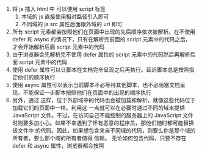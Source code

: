 1. 将 js 插入 html 中 可以使用 script 标签
   1. 本域的 js 直接使用相对路径引入即可
   2. 不同域的 js src 属性后面跟外域的 url 即可
2. 所有 script 元素都会按照他们在页面中出现的先后顺序依次被解析。在不使用 defer 和 async 的情况下，只有在解析完前面的 script 元素中的代码之后，才会开始解析后面 script 元素中的代码
3. 由于浏览器会先解析完不使用 defer 属性的 script 元素中的代码然后再解析后面 script 元素中的代码
4. 使用 defer 属性可以让脚本在文档完全呈现之后再执行。延迟脚本总是按照指定他们的顺序执行
5. 使用 async 属性可以表示当前脚本不必等待其他脚本，也不必阻塞文档呈现，不能保证一步脚本按照他们在页面中的出现的顺序执行
6. 另外，通过<script>元素的 src 属性还可以包含来自外部域的 JavaScript 文件。这一点既让 <script>元素倍显强大，又让它备受争议。在这一点上，<script>与<img>元素非常相似，即它的 src 属性可以是指向当前 HTML 页面所在域之外的某个域中的完整 URL，例如:
   <script type="text/javascript" src="http://www.somewhere.com/afile.js"></script>
   这样，位于外部域中的代码也会被加载和解析，就像这些代码位于加载它们的页面中一样。利用这 一点就可以在必要时通过不同的域来提供 JavaScript 文件。不过，在访问自己不能控制的服务器上的 JavaScript 文件时则要多加小心。如果不幸遇到了怀有恶意的程序员，那他们随时都可能替换该文件中 的代码。因此，如果想包含来自不同域的代码，则要么你是那个域的所有者，要么那个域的所有者值得 信赖。
   无论如何包含代码，只要不存在 defer 和 async 属性，浏览器都会按照<script>元素在页面中 出现的先后顺序对它们依次进行解析。换句话说，在第一个<script>元素包含的代码解析完成后，第 二个<script>包含的代码才会被解析，然后才是第三个、第四个......

### 标签位置

## 延迟脚本

0. defer （只适用于外部脚本）这个属性的作用是脚本在执行时不会影响页面的构造，就是说，脚本会延迟到整个页面都解析完毕后再运行。因此设置这个属性 告诉浏览器 立即下载但是延迟执行。
1. 避免 js 操作 dom 时候 dom 还没加载完 一般把全部 js 引用放在 body 元素中页面内容的后面

```
<body>
这里是内容

<script type="text/javascript" defer="defer" src="example.js"></script>
</body>
```

## 异步脚本 async

0. async (只适用于外部脚本) 并告诉浏览器立即下载文件 但是与 defer 不同的是，标记为 async 的脚本并不保证按照指定他们的先后顺序执行。指定这个的目的是不让页面等待两个脚本下载和执行，从而异步加载页面其他内容。异步脚本一定会在页面的 load 事件前执行，但是可能会在 DOMContentLoaded 事件触发之前或者之后执行

## 基本概念

Javascript: 简称 js。是一种高级编程语言，通过解释执行，是一门动态类型，面向对象（基于原型）的直译语言。它支持面向对象编程，命令式编程，以及函数式编程。它提供语法来操控文本、数组、日期以及正则表达式等，不支持 I/O，比如网络、存储和图形等，但这些都可以由它的宿主环境提供支持。

1. js 语法借鉴了 c 以及其他类 c 语言（java Perl）的语法
2. 区分大小写
3. 标识符：变量、函数、属性的名字或者是函数的参数。标识符可以是按照下面格式规则组合起来的一个或者多个字符
   1. 第一个字符必须是一个字母、下划线或者一个美元符号$
   2. 其他字符可以使字母、下划线、美元符号或数字
4. 采用驼峰命名法 canInitWithObjectUrl myCar firstSecond doSomeThingImportant
5. 注释：单行：// ; 多行：/_ 这里是多行注释_/
6. 严格模式 'use strict' 是一个编译指示（pragma）用于告诉支持的 js 引擎切换到严格模式，支持严格模式的浏览器包括：IE10+、Firefox 4+、 Safari 5.1+、 Opera 12+、和 Chrome
7. 语句 以分号结尾
8. 关键字
   1. break do instanceof typeof
   2. case else new var
   3. continue for switch while
   4. catch finally return void
   5. debugger function this with
   6. default if throw
   7. delete in try
9. 和保留字
   1. abstract enum int short boolean export interface static byte extends
   2. long super char final natice synchronized class float package throws
   3. const goto private translent debugger implements protected volatile
   4. double import public

## 变量

1. ECMAScript 的变量是松散类型的，可以保存任何类型的数据
2. 定义变量 用 var 加变量名 var message; 不用变量 会变成全局属性 不要这么做 函数里面定义的变量 只有函数内使用 外部访问不到（不使用闭包的情况）
3. es5 五种基本数据类型：undefined、null、Boolean、Number、String 还有一种复杂数据类型：object,本质是一组无序的名值对组成的
4. typeof 用来检测数据类型

   1. typeof undefined === 'undefined'
   2. typeof null === 'object'
   3. typeof 1 ==='number'
   4. typeof '123' === 'string'
   5. typeof [] === 'object'
   6. typeof {} === 'object'
   7. typeof Regexp =='function'
   8. typeof new Regexp == 'object'
   9. typeof /eee/ == 'object'
   10. typeof String == 'function'
   11. typeof Boolean == 'function'
   12. typeof Number == 'function'
   13. typeof function(){} == 'function'
   14. typeof Function === 'function'
   15. typeof NaN ==='number'

5. Boolean true false 区分大小写 var message = 'hello world '; if(message){} 这里面会 Boolean(message)
   1. 布尔值
      1. Boolean(true) true
      2. Boolean(false) false
   2. String
      1. Boolean('') false
      2. Boolean('非空字符串') true
   3. Number
      1. Boolean(0) || Boolean(NaN) false
      2. Boolean(非零的数或者无穷大) true Number.POSITIVE_INFINITY
   4. Object
      1. Boolean(任何对象) true
      2. Boolean(null) false
   5. undefined
      1. Boolean(undefined) false
   6. 综上 Boolean(x)为 false x 的取值有 undefined、null、0、NaN、'' 五个 其他都为 true
6. Number

   1. 十进制 基本的数字字面量的格式
   2. 八进制 以 8 为基数
   3. 十六进制（必须前两位 0X 后面跟任何十六进制数字（0-9 A-F 可大写可小写））
      1. var hexNum1 = 0XA
      2. var HexNum2 = 0X1f //31
      3. 十六进制转十进制 parseInt(0X1f,10) === 31 parseInt('二进制'，2)||parseInt('十六进制'，16)
      4. 十进制转 16 进制 a.toString(16) === "1f"

7. 浮点数相加问题 var floatNum = 3.125e7; // 等于 31250000

   1. 浮点数值的最高精度是 17 位小数，但在进行算术计算时其精确度远远不如整数。例如，0.1 加 0.2 的结果不是 0.3，而是 0.30000000000000004。这个小小的舍入误差会导致无法测试特定的浮点数值。 例如:

8. isFinite(Number.MAX_VALUE + Number.MAX_VALUE) false
   `Number.MAX_VALUE 1.7976931348623157e+308 Number.MAX_VALUE +1 1.7976931348623157e+308 Number.MAX_VALUE + Number.MAX_VALUE Infinity isFinite(Infinity) false`
9. NaN 非数值 是一个特殊的数值
   1. 任何涉及 NaN 的操作 都会返回 NaN
   2. NaN 与任何值都不相等 包括本身 NaN== NaN false
   3. 针对这两个特点 ECMAScript 定义了 isNaN()函数，这个函数接受一个任意类型的参数 返回值是，这个参数是不是数值，isNaN 在接受到一个值后，会尝试将这个值转换为数值
      1. isNaN(NaN) true
      2. isNaN(10) false (10 是一个数值)
      3. isNaN('100') false ('100' 可以被转换成数字 100)
      4. isNaN('blue') true (不能转换成数值)
      5. isNaN(true) false (可以被转换成数值 1)
      6. isNaN 一个对象？ 会先调用对象的 valueof()方法，然后确定该方法的返回值是否可以转换为数值。如果不能，则基于这个返回值再调用 toString()方法，再测试返回值。
10. 数值转换 Number 可以适用于任意类型的数据 parseInt parseFloat 这两个专门用来将字符串转换成数字 1. Number(任意类型) 内部会区分不同类型的参数 判断比较多 2. parseInt(字符串) 返回值：NaN 或者符合条件的数字 1. 还有第二个参数 就是基数，意思是如果知道解析的值是十六进制格式的字符串，那么指定基数 16 作为第二个参数，可以保证得到正确的结果。eg:var num = parseInt('0xAF',16) //175 2. 如果指定了 16 作为第二个参数，字符串可以不带前面的‘0X’ var num = parseInt('AF',16) //175 3. parseFloat（字符串）
    `var num1 = parseFloat("1234blue"); var num2 = parseFloat("0xA"); var num3 = parseFloat("22.5"); var num4 = parseFloat("22.34.5"); var num5 = parseFloat("0908.5"); var num6 = parseFloat("3.125e7"); //1234 (整数) //0 //22.5 //22.34 //908.5 //31250000`

11. String 类型 字符串可以单引号 也可以双引号 以什么开头就以对应的结尾
    1. 字符串字面量
        1. \n 换行
        2. \t 制表
        3. \b 空格
        4. \r 回车
        5. \\ 斜杠
        6. \' 单引号 'he said, \' hey'
        7. \" 双引号 "he said, \"hey.\" "
    2. 字符串长度 var text = '123' text.length
    3. 字符串是不可变的 所以要+=
    4. 其他类型转字符串 toString() null undefined 没有这个方法
        1. toString()没参数的时候 默认是十进制
        2. toString(s)传参数时候 s可以是二进制 八进制 十六进制 乃至其他任意有效进制格式表示的字符串值
        3. 或者把某个值转为字符串 直接加号 把他与一个字符串‘’ 加在一起
12. object 类型
    1. ECMAScript中的对象其实就是一组数据和功能的集合，对象可以通过执行new 操作符后 跟要创建的对象类型的名称来创建 var o = new Object()
    2. js中 如果不给构造函数传参数，则可以省略后面的那一对圆括号（不推荐）
    3. object类型是所有它的实例的基础，换句话说，object类型所具有的任何属性和方法也同样存在于更具体的对象中

13. object的每个实例都具有下列属性和方法
    1.  constructor:保存着用于创建当前对象的函数 var o = new Obejct() o实例的constructor(构造函数)就是Object();
    2.  hasOwnProperty(propertyName):用于检测给定的属性在当前对象实例中（而不是在实例的原型中）是否存在。其中，作为参数的属性名(propertyName)必须以字符串的形式指定 eg o.hasOwnProperty('name');返回一个布尔值。
    3.  isPrototypeOf(object):用于检查传入的对象是否是传入对象的原型。
    4.  propertyIsEnumerable('属性名') 检查给定的属性是否能够使用for-in语句来枚举。
    5.  toLocaleString() 返回对象的字符串表示，该字符串与执行环境的地区对应
    6.  toString() 返回对象的字符串表示
    7.  valueOf() 返回对象的字符串、数值或者布尔值表示。通常与toString()方法返回的值相同


### 操作符
1. 一元操作符：只能操作一个值的操作符
    1. 递增和递减操作符
        1. 前置  先加减再赋值 ++age  --age `var age =29; var anotherAge = --age + 2 alert(age)//28 alert(anotherAge) //30 `
        2. 后置 先赋值再加减
        3. 递增和递减也可以作用于 字符串、布尔值、浮点数值、对象
            1. 字符串：先将其转换为数字值，再执行加减1的操作，字符串变量变成数值变量
            2. 不包含一个有效数字字符串时，将变量的值设置为NaN,字符串变量变成 数值变量
            3. 布尔值false 转成0 再执行加减1 的操作 布尔值变量变成数值变量
            4. 布尔值true  转成1 再执行加减1 的操作 布尔值变量变成数值变量
            5. 在应用浮点数值时，执行加减1的操作
            6. 在应用于对象时候，先调用对象的valueOf()方法，取得一个可供操作的值,然后对该值应用前述规则，如果结果是NaN再调用toString()方法后再应用前述规则，对象变量变成数值变量
            7. `var s1 = "2"  s1++  3`
            8. `var s2 = "z" s2++ NaN`
            9. `b = false b++ 1`
            10. `var f = 1.1  f++ 0.100000000000000009` 由于浮点数舍入错误所致
            11. `var o={ valueOf : function{ return - 1}} o--  -2` 
2. 一元加和减操作符
    1. + 
        1.其他类型转Number 执行Number(any)
            1. +'s' ==> Number('s') NaN
            2. +false ==> Number(false) 0
            3. +true ==> Number(true) 1
            4. +{} ==> Number({})NaN
            5. +o ==> o=里面的对象 重写valueOf方法 Number({valueOf:function(){return -1}})  -1
            6. +1.1 ==> Number(1.1) 1.1
            7. 减号类似
        2. 基本的算术运算
    2. - 
        1. 减法
3. 位操作符
    1. 位于最基本的层次上，按内存中表示数值的位来操作数值
    2. 存储是64位 中间会转成32位 前31位正常存 最后一位符号位，0表示正数， 1表示负数
    3. 00000000000000000000000000010010 简洁的10010 2^4* 1 + 2^3 *0 + 2^2*0 + 2^1*1 + 2^0*0
    4. 16 + 0 + 0 + 2 + 0  = 18 
    5. 按位非（NOT） ~1  = -1 -1 原数取反 再减1 数值在底层的操作，因此执行速度更快
    6. 按位与 （AND） var res = 25 &3 res = 1 按位与操作只在两个数值的对应位都是1时 才返回1，任何一位是0，结果都是0
    7. 按位或 （OR） | 有一个位是1 就返回1 只有两个位都为0才返回0  var res = 25 | 3 res = 27 // 11011  = 2^4*1 + 2^3*1 + 0 + 2*1 + 2^0 *1 = 16+ 8 + 2 +1 = 27
    8. 左移 <<  var oldValue = 2; var newValue = oldValue << 5 左移不会影响操作数的符号位 如果-2 向左移动5位，结果将是-64
    9. 右移 >>
        1.  有正负号的右移操作 会将数值向右移动，但保留符号位（即正负号标记）64 >> 5 
        2.  无符号的右移 >>> 三个大括号 将数值的所有32位都向右移动，对正数来说，无符号右移与有符号右移相同
        3.  对负数来说影响很大
### 布尔操作符:在一门语言中，布尔操作符的重要性堪比相等操作符，如果没有测试两个值关系的能力，那么诸如if...else 和循环之类的语句就不会有用武之地了，布尔操作符一共有三个：非（NOT）、与(AND)、和或(OR)
1. 逻辑非 !表示
    1. Boolean(any)
        1. !obj false
        2. !'' !0 !null !undefined !NaN true
        3. !'asd' false
        4. !任意非零数值（包括Infinity）返回false
        5. 逻辑非也可以用于将一个值转换为与其对应的布尔值，而同时使用两个逻辑非操作符，实际上就会模拟Boolean()转型函数的行为，其中第一个逻辑非操作会基于无论什么操作数返回一个布尔值，而第二个逻辑非操作对该布尔值取反，于是就得到了这个值真正对应的布尔值
2. 逻辑与 && 属于短路操作，如果第一个操作数能够决定结果，那么就不会对第二个操作数求值，对于逻辑与来说，如果第一个数是false,那么无论第二个操作数是什么值，结果都不再可能是true了`var found = true; var res = (found && someUndefinedVariable)` 这里会发生错误 因为第一个为真会走到第二个someUndefinedVariable 这里就会报错 下面alert(res)就不执行了,把found设置为false 就不会报错了 因为永远也走不到后面
3. 逻辑或 || 也会短路操作
    1. 如果第一个操作数是对象，则返回第一个操作数
    2. 如果第一个操作数的求值结果为false,则返回第二个操作数
    3. 如果两个数都为null 返回null
    4. 如果两个数都为NaN 返回NaN
    5. 如果两个操作数都是undefined 返回undefined
4. 乘性操作符
    1. 三个乘性操作符
        1. 乘法
            1. 都是数值 正正或负负 得正 一正一负得负 乘积超过ECMAScript数值的表示范围，则返回Infinity或者 -Infinity
            2. 如果有一个操作数是NaN 结果是NaN
            3. Infinity * 0 = NaN
            4. Infinity* 非零 结果是Infinity或者-Infinity 取决于有操作符操作数的符号
            5. Infinity * Infinity = Infinity
            6. 如果有一个操作数不是数值，则在后台调用Number()将其转换为数值，然后再应用上面的数值
        2. 除法 /
        3. 求模 % var res = 26%5 //等于1
5. 加性操作符
6. 减法


### 关系操作符
1. < > >= <= 
    1. 两个操作数都是数值，则执行数值比较
    2. 如果两个操作数都是字符串，则比较两个字符串对应的字符编码值
    3. 如果有一个是数值 将另一个操作数转换为一个数值，然后执行数值比较
    4. 如果操作数是一个对象 先调用valueOf() 再执行前面的规则，如果对象没有valueOf()方法，则调用toString()方法
    5. 如果操作数是布尔值，则将其转换为数值，然后再执行比较
    6. 在使用关系操作符比较两个字符串时，会执行一种奇怪的操作，很多人都会认为，在比较字符串值时，小于的意思是，在字母表中的位置靠前，而大于的意思是在字母表中的位置靠后，但实际上完全不是那么回事儿，在比较字符串的时候，实际比较的是两个字符串中对应位置的每个字符的字符编码值，经过一番比较后，再返回一个布尔值。由于大写字母的字符编码全部小于小写字母的字符编码，因此我们就会看到下面的奇怪现象 var res = "Brick " < "alphabet" //true B的字符编码66 a的字符编码97 
        1. var res = "23" < "3" //true  两个操作数都是字符串，而字符串比较的是字符编码 "2"-->50 "3"-->字符编码是51
        2. var res = "23" < 3 //false 有一个数字 则字符串转数字 23 >3 
        3. var  res = "a" < 3 //false 字符串转数字 会调用Number('a') = NaN NaN和任何操作数比较 都是false
2. 相等操作符
    1. 相等和不相等 先转换再比较 ==  !=
        1. 如果有一个操作数是布尔值 则在比较相等性之前先将其转换为数值 false转换为0  true转换为1
        2. 如果一个操作数是字符串，另一个操作数是数值，在比较相等性之前先将字符串转换为数值
        3. 如果一个操作数是对象，另一个操作数不是，则调用对象的valueOf() 方法，用得到的基本类型按照前面的规则再比较
        4. 
    2. 全等和不全等 仅比较而不转换
   
3. 条件操作符
    1. variable = boolean_expression ? true_value :false_value;
4. 赋值操作 =
    1. 复合赋值
        1. var num = 10; num+=10;
        2. 乘/赋值 *=
        3. 除/赋值 /=
        4. 模/赋值 %=
        5. 加/赋值 +=
        6. 减/赋值 -=
        7. 左移/赋值 <<=
        8. 有符号右移/赋值 >>= 
        9. 无符号右移/赋值 >>>=
        10. 这些操作主要目的就是简化赋值操作，不会带来任何提升
5. 逗号操作符 可以在一条语句中执行多个操作
    1. var num =1 , num2=2, num3=3;
    2. 逗号操作符用于声明多个变量，还可以用来赋值，用于赋值时，逗号操作符总会返回表达式中的最后一项 var num = (5,1,4,8,0) // num =0;

### 语句
1. if语句 if(condition) statement1 else statement2
    1. condition 可以是任意表达式 而且对这个表达式求职的结果不一定是布尔值，会自动调用Boolean()转换语句
2. do-while语句  循环体内的代码至少被执行一次
3. while语句  while(expression) statement
4. for 语句 前测试循环语句 但是它具有在执行循环之前初始化变量和定义循环后要执行的代码的能力`for(initialization; expression; post-loop-expression) statement`
```
for( ; ; ){//无限循环
    doSomeThing();
}
而只给出控制表达式实际上就把for循环转换成了while循环
var count = 10;
var i = 0 ;
for( ; i < count; ){
    alert(i);
    i++;
}
```
5. for-in 语句 是一种精准的迭代语句，可以用来枚举对象的属性`for(property in expression) statement`
```
    for(var propName in window){ 
        console.log(propName)
    }

    对象属性没有顺序
```
6. label语句
7. break 和continue语句 他们用于在循环中精确的控制代码的执行，其中break语句会立即退出循环，强制继续执行循环后面的语句。而continue 语句虽然也是立即退出循环，但是退出循环后会从循环的顶部继续执行
8. switch语句 流程控制语句


### 函数
1. 函数对任何语言来说都是一个核心的概念,函数定义function 关键字开头 aa()调用
2. return 用于返回值
3. return 后面的语句永远不会执行 
4. 函数中也可以有多个return 多个if else中
5. 理解参数
    1. 不介意传多个参数
    2. 不介意传参数的类型
    3. 函数内部有个arguments 类数组的长度来决定
6. 没有重载 java中 可以为一个函数编写两个定义，只要这两个定义的签名（接受的参数的类型和数量）不同即可。
7. 所以js中 定义两个名字相同的函数，则该名字只属于后定义的函数
